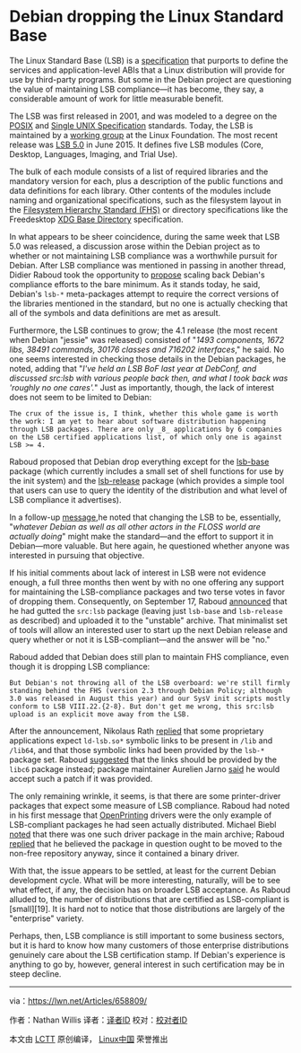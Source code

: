 Debian dropping the Linux Standard Base
=======================================

The Linux Standard Base (LSB) is a [specification][1] that purports to define the services and application-level ABIs that a Linux distribution will provide for use by third-party programs.  But some in the Debian project are questioning the value of maintaining LSB compliance—it has become, they say, a considerable amount of
work for little measurable benefit.

The LSB was first released in 2001, and was modeled to a degree on the [POSIX][2] and [Single UNIX Specification][3] standards.  Today, the LSB is maintained by a [working group][4] at the Linux Foundation. The most recent release was [LSB 5.0][5] in June 2015.  It defines five LSB modules (Core, Desktop, Languages, Imaging, and Trial Use).

The bulk of each module consists of a list of required libraries and the mandatory version for each, plus a description of the public functions and data definitions for each library.  Other contents of the modules include naming and organizational specifications, such as the filesystem layout in the [Filesystem Hierarchy Standard (FHS)][6] or directory specifications like the Freedesktop [XDG Base Directory][7] specification.

In what appears to be sheer coincidence, during the same week that LSB 5.0 was released, a discussion arose within the Debian project as to whether or not maintaining LSB compliance was a worthwhile pursuit for Debian.  After LSB compliance was mentioned in passing in another thread, Didier Raboud took the opportunity to [propose][8] scaling back Debian's compliance efforts to the bare minimum.  As it stands today, he said, Debian's `lsb-*` meta-packages attempt to require the correct versions of the libraries mentioned in the standard, but no one is actually checking that all of the symbols and data definitions are met as aresult.

Furthermore, the LSB continues to grow; the 4.1 release (the most recent when Debian "jessie" was released) consisted of "*1493 components, 1672 libs, 38491 commands, 30176 classes and 716202 interfaces*," he said.  No one seems interested in checking those details in the Debian packages, he noted, adding that "*I've held an LSB BoF last year at DebConf, and discussed src:lsb with various people back then, and what I took back was 'roughly no one cares'.*"  Just as importantly, though, the lack of interest does not seem to be limited to Debian:

	The crux of the issue is, I think, whether this whole game is worth the work: I am yet to hear about software distribution happening through LSB packages. There are only _8_ applications by 6 companies on the LSB certified applications list, of which only one is against LSB >= 4.

Raboud proposed that Debian drop everything except for the [lsb-base][9] package (which currently includes a small set of shell functions for use by the init system) and the [lsb-release][10] package (which provides a simple tool that users can use to query the identity of the distribution and what level of LSB compliance it advertises).

In a follow-up [message][11],he noted that changing the LSB to be, essentially, "*whatever Debian as well as all other actors in the FLOSS world are _actually_ doing*" might make the standard—and the effort to support it in Debian—more valuable.  But here again, he questioned whether anyone was interested in pursuing that objective.

If his initial comments about lack of interest in LSB were not evidence enough, a full three months then went by with no one offering any support for maintaining the LSB-compliance packages and two terse votes in favor of dropping them.  Consequently, on September 17, Raboud [announced][12] that he had gutted the `src:lsb` package (leaving just `lsb-base` and `lsb-release` as described) and uploaded it to the "unstable" archive.  That minimalist set of tools will allow an interested user to start up the next Debian release and query whether or not it is LSB-compliant—and the answer will be "no."

Raboud added that Debian does still plan to maintain FHS compliance, even though it is dropping LSB compliance:

	But Debian's not throwing all of the LSB overboard: we're still firmly standing behind the FHS (version 2.3 through Debian Policy; although 3.0 was released in August this year) and our SysV init scripts mostly conform to LSB VIII.22.{2-8}. But don't get me wrong, this src:lsb upload is an explicit move away from the LSB.

After the announcement, Nikolaus Rath [replied][13] that some proprietary applications expect `ld-lsb.so*` symbolic links to be present in `/lib` and `/lib64`, and that those symbolic links had been provided by the `lsb-*` package set.  Raboud [suggested][14] that the links should be provided by the `libc6` package instead; package maintainer Aurelien Jarno [said][15] he would accept such a patch if it was provided.

The only remaining wrinkle, it seems, is that there are some printer-driver packages that expect some measure of LSB compliance. Raboud had noted in his first message that [OpenPrinting][16] drivers were the only example of LSB-compliant packages he had seen actually distributed. Michael Biebl [noted][17] that there was one such driver package in the main archive; Raboud [replied][18] that he believed the package in question ought to be moved to the non-free repository anyway, since it contained a binary driver.

With that, the issue appears to be settled, at least for the current Debian development cycle.  What will be more interesting, naturally, will be to see what effect, if any, the decision has on broader LSB acceptance.  As Raboud alluded to, the number of distributions that are certified as LSB-compliant is [small][19]. It is hard not to notice that those distributions are largely of the "enterprise" variety.  

Perhaps, then, LSB compliance is still important to some business sectors, but it is hard to know how many customers of those enterprise distributions genuinely care about the LSB certification stamp.  If Debian's experience is anything to go by, however, general interest in such certification may be in steep decline.

---

via：https://lwn.net/Articles/658809/

作者：Nathan Willis
译者：[译者ID](https://github.com/译者ID)
校对：[校对者ID](https://github.com/校对者ID)

本文由 [LCTT](https://github.com/LCTT/TranslateProject) 原创编译，
[Linux中国](https://linux.cn/) 荣誉推出


[1]:http://refspecs.linuxfoundation.org/lsb.shtml
[2]:https://en.wikipedia.org/wiki/POSIX
[3]:https://en.wikipedia.org/wiki/Single_UNIX_Specification
[4]:http://www.linuxfoundation.org/collaborate/workgroups/lsb
[5]:http://www.linuxfoundation.org/collaborate/workgroups/lsb/lsb-50
[6]:http://www.linuxfoundation.org/collaborate/workgroups/lsb/fhs
[7]:http://standards.freedesktop.org/basedir-spec/basedir-spec-0.6.html
[8]:https://lwn.net/Articles/658838/
[9]:https://packages.debian.org/sid/lsb-base
[10]:https://packages.debian.org/sid/lsb-release
[11]:https://lwn.net/Articles/658842/
[12]:/Articles/658843/
[13]:/Articles/658846/
[14]:/Articles/658847/
[15]:/Articles/658848/
[16]:http://www.linuxfoundation.org/collaborate/workgroups/openprinting/
[17]:/Articles/658844/
[18]:/Articles/658845/



